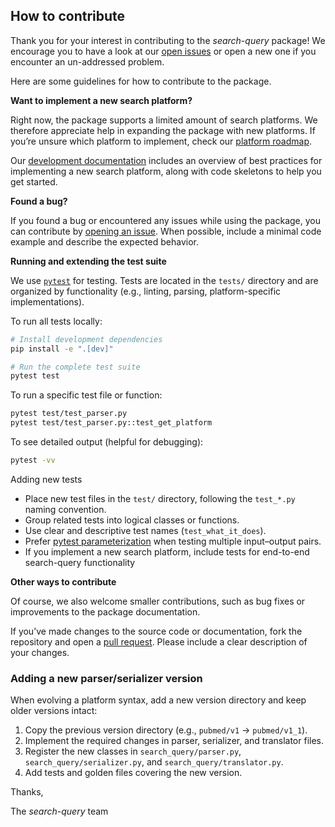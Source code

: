 ## How to contribute

Thank you for your interest in contributing to the *search-query* package!
We encourage you to have a look at our [open issues](https://github.com/CoLRev-Environment/search-query/issues) or open a new one if you encounter an un-addressed problem.

Here are some guidelines for how to contribute to the package.

**Want to implement a new search platform?**

Right now, the package supports a limited amount of search platforms.
We therefore appreciate help in expanding the package with new platforms.
If you’re unsure which platform to implement, check our [platform roadmap](https://github.com/CoLRev-Environment/search-query/issues/46).

Our [development documentation](https://colrev-environment.github.io/search-query/dev_docs/overview.html) includes an overview of best practices for implementing a new search platform, along with code skeletons to help you get started.

**Found a bug?**

If you found a bug or encountered any issues while using the package, you can contribute by [opening an issue](https://github.com/CoLRev-Environment/search-query/issues/new).
When possible, include a minimal code example and describe the expected behavior.

**Running and extending the test suite**

We use [`pytest`](https://docs.pytest.org/) for testing.
Tests are located in the `tests/` directory and are organized by functionality (e.g., linting, parsing, platform-specific implementations).

To run all tests locally:

```bash
# Install development dependencies
pip install -e ".[dev]"

# Run the complete test suite
pytest test
````

To run a specific test file or function:

```bash
pytest test/test_parser.py
pytest test/test_parser.py::test_get_platform
```

To see detailed output (helpful for debugging):

```bash
pytest -vv
```

Adding new tests

* Place new test files in the `test/` directory, following the `test_*.py` naming convention.
* Group related tests into logical classes or functions.
* Use clear and descriptive test names (`test_what_it_does`).
* Prefer [pytest parameterization](https://docs.pytest.org/en/stable/how-to/parametrize.html) when testing multiple input–output pairs.
* If you implement a new search platform, include tests for end-to-end search-query functionality

**Other ways to contribute**

Of course, we also welcome smaller contributions, such as bug fixes or improvements to the package documentation.
<!-- TODO: Include guide for contributing to docs? -->

If you’ve made changes to the source code or documentation, fork the repository and open a [pull request](https://github.com/CoLRev-Environment/search-query/compare).
Please include a clear description of your changes.

### Adding a new parser/serializer version

When evolving a platform syntax, add a new version directory and keep older
versions intact:

1. Copy the previous version directory (e.g., `pubmed/v1` → `pubmed/v1_1`).
2. Implement the required changes in parser, serializer, and translator files.
3. Register the new classes in `search_query/parser.py`,
   `search_query/serializer.py`, and `search_query/translator.py`.
4. Add tests and golden files covering the new version.


Thanks,

The *search-query* team
